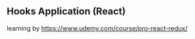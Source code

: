 Hooks Application (React)
-----------------
learning by https://www.udemy.com/course/pro-react-redux/